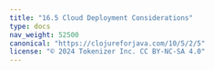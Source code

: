 ```yaml
---
title: "16.5 Cloud Deployment Considerations"
type: docs
nav_weight: 52500
canonical: "https://clojureforjava.com/10/5/2/5"
license: "© 2024 Tokenizer Inc. CC BY-NC-SA 4.0"
---
```

